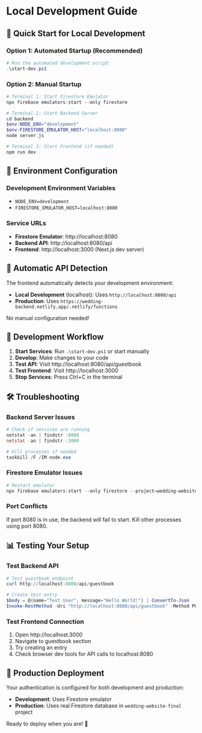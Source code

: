# Local Development Guide

## 🚀 Quick Start for Local Development

### Option 1: Automated Startup (Recommended)

```powershell
# Run the automated development script
.\start-dev.ps1
```

### Option 2: Manual Startup

```powershell
# Terminal 1: Start Firestore Emulator
npx firebase emulators:start --only firestore

# Terminal 2: Start Backend Server
cd backend
$env:NODE_ENV="development"
$env:FIRESTORE_EMULATOR_HOST="localhost:8080"
node server.js

# Terminal 3: Start Frontend (if needed)
npm run dev
```

## 🔧 Environment Configuration

### Development Environment Variables

- `NODE_ENV=development`
- `FIRESTORE_EMULATOR_HOST=localhost:8080`

### Service URLs

- **Firestore Emulator**: http://localhost:8080
- **Backend API**: http://localhost:8080/api
- **Frontend**: http://localhost:3000 (Next.js dev server)

## 🎯 Automatic API Detection

The frontend automatically detects your development environment:

- **Local Development** (localhost): Uses `http://localhost:8080/api`
- **Production**: Uses `https://wedding-backend.netlify.app/.netlify/functions`

No manual configuration needed!

## 📝 Development Workflow

1. **Start Services**: Run `.\start-dev.ps1` or start manually
2. **Develop**: Make changes to your code
3. **Test API**: Visit http://localhost:8080/api/guestbook
4. **Test Frontend**: Visit http://localhost:3000
5. **Stop Services**: Press Ctrl+C in the terminal

## 🛠 Troubleshooting

### Backend Server Issues

```powershell
# Check if services are running
netstat -an | findstr :8080
netstat -an | findstr :3000

# Kill processes if needed
taskkill /F /IM node.exe
```

### Firestore Emulator Issues

```powershell
# Restart emulator
npx firebase emulators:start --only firestore --project=wedding-website-final
```

### Port Conflicts

If port 8080 is in use, the backend will fail to start. Kill other processes using port 8080.

## 📊 Testing Your Setup

### Test Backend API

```powershell
# Test guestbook endpoint
curl http://localhost:8080/api/guestbook

# Create test entry
$body = @{name="Test User"; message="Hello World!"} | ConvertTo-Json
Invoke-RestMethod -Uri "http://localhost:8080/api/guestbook" -Method POST -Body $body -ContentType "application/json"
```

### Test Frontend Connection

1. Open http://localhost:3000
2. Navigate to guestbook section
3. Try creating an entry
4. Check browser dev tools for API calls to localhost:8080

## 🎉 Production Deployment

Your authentication is configured for both development and production:

- **Development**: Uses Firestore emulator
- **Production**: Uses real Firestore database in `wedding-website-final` project

Ready to deploy when you are! 🚀

